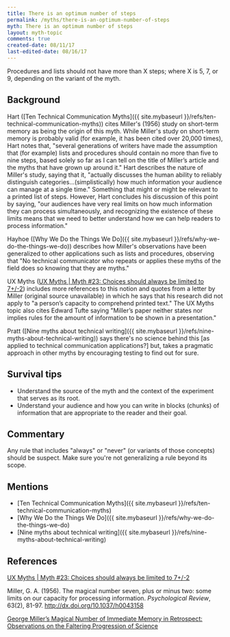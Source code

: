 ```yaml
---
title: There is an optimum number of steps
permalink: /myths/there-is-an-optimum-number-of-steps
myth: There is an optimum number of steps
layout: myth-topic
comments: true
created-date: 08/11/17
last-edited-date: 08/16/17
---
```


Procedures and lists should not have more than X steps; where X is 5, 7, or 9, depending on the variant of the myth.

## Background

Hart ([Ten Technical Communication Myths]({{ site.mybaseurl }}/refs/ten-technical-communication-myths)) cites Miller's (1956) study on short-term memory as being the origin of this myth. While Miller's study on short-term memory is probably valid (for example, it has been cited over 20,000 times), Hart notes that, "several generations of writers have made the assumption that (for example) lists and procedures should contain no more than five to nine steps, based solely so far as I can tell on the title of Miller’s article and the myths that have grown up around it." Hart describes the nature of Miller's study, saying that it, "actually discusses the human ability to reliably distinguish categories...(simplistically) how much information your audience can manage at a single time." Something that might or might be relevant to a printed list of steps. However, Hart concludes his discussion of this point by saying, "our audiences have very real limits on how much information they can process simultaneously, and recognizing the existence of these limits means that we need to better understand how we can help readers to process information."

Hayhoe ([Why We Do the Things We Do]({{ site.mybaseurl }}/refs/why-we-do-the-things-we-do)) describes how Miller's observations have been generalized to other applications such as lists and procedures, observing that "No technical communicator who repeats or applies these myths of the field does so knowing that they are myths."

UX Myths ([UX Myths \| Myth #23: Choices should always be limited to 7+/-2](http://uxmyths.com/post/931925744/myth-23-choices-should-always-be-limited-to-seven)) includes more references to this notion and quotes from a letter by Miller (original source unavailable) in which he says that his research did not apply to "a person’s capacity to comprehend printed text."  The UX Myths topic also cites Edward Tufte saying "Miller’s paper neither states nor implies rules for the amount of information to be shown in a presentation."

Pratt ([Nine myths about technical writing]({{ site.mybaseurl }}/refs/nine-myths-about-technical-writing)) says there's no science behind this [as applied to technical communication applications?] but, takes a pragmatic approach in other myths by encouraging testing to find out for sure.

## Survival tips

* Understand the source of the myth and the context of the experiment that serves as its root.
* Understand your audience and how you can write in blocks (chunks) of information that are appropriate to the reader and their goal.

## Commentary

Any rule that includes "always" or "never" (or variants of those concepts) should be suspect. Make sure you're not generalizing a rule beyond its scope.

## Mentions

* [Ten Technical Communication Myths]({{ site.mybaseurl }}/refs/ten-technical-communication-myths)
* [Why We Do the Things We Do]({{ site.mybaseurl }}/refs/why-we-do-the-things-we-do)
* [Nine myths about technical writing]({{ site.mybaseurl }}/refs/nine-myths-about-technical-writing)

## References

[UX Myths \| Myth #23: Choices should always be limited to 7+/-2](http://uxmyths.com/post/931925744/myth-23-choices-should-always-be-limited-to-seven)

Miller, G. A. (1956). The magical number seven, plus or minus two: some limits on our capacity for processing information. _Psychological Review_, 63(2), 81-97. http://dx.doi.org/10.1037/h0043158 

[George Miller’s Magical Number of Immediate Memory in Retrospect: Observations on the Faltering Progression of Science](https://www.ncbi.nlm.nih.gov/pmc/articles/PMC4486516/)